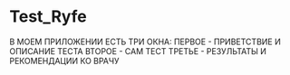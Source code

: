 # Test_Ryfe
В МОЕМ ПРИЛОЖЕНИИ ЕСТЬ ТРИ ОКНА: 
ПЕРВОЕ - ПРИВЕТСТВИЕ И ОПИСАНИЕ ТЕСТА
ВТОРОЕ - САМ ТЕСТ
ТРЕТЬЕ - РЕЗУЛЬТАТЫ И РЕКОМЕНДАЦИИ КО ВРАЧУ                                                                                                                                                                                                                                                                                                                                                                                                                                                                                                                                                                                                                                                                                                                                                                                                                                                                                                                                                                                                                                                                                                                                                            
